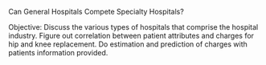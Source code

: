 Can General Hospitals Compete Specialty Hospitals?

Objective:
Discuss the various types of hospitals that comprise the hospital industry.
Figure out correlation between patient attributes and charges for hip and knee replacement.
Do estimation and prediction of charges with patients information provided.


